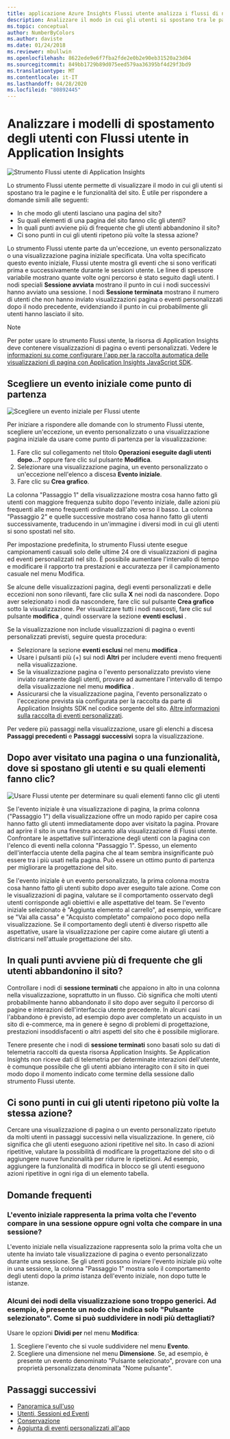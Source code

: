 ```yaml
---
title: applicazione Azure Insights Flussi utente analizza i flussi di navigazione
description: Analizzare il modo in cui gli utenti si spostano tra le pagine e le funzionalità dell'app Web.
ms.topic: conceptual
author: NumberByColors
ms.author: daviste
ms.date: 01/24/2018
ms.reviewer: mbullwin
ms.openlocfilehash: 8622ede9e6f7fba2fde2e0b2e90eb31520a23d04
ms.sourcegitcommit: 849bb1729b89d075eed579aa36395bf4d29f3bd9
ms.translationtype: MT
ms.contentlocale: it-IT
ms.lasthandoff: 04/28/2020
ms.locfileid: "80892445"
---
```

# <a name="analyze-user-navigation-patterns-with-user-flows-in-application-insights"></a>Analizzare i modelli di spostamento degli utenti con Flussi utente in Application Insights

![Strumento Flussi utente di Application Insights](./media/usage-flows/00001-flows.png)

Lo strumento Flussi utente permette di visualizzare il modo in cui gli utenti si spostano tra le pagine e le funzionalità del sito. È utile per rispondere a domande simili alle seguenti:

* In che modo gli utenti lasciano una pagina del sito?
* Su quali elementi di una pagina del sito fanno clic gli utenti?
* In quali punti avviene più di frequente che gli utenti abbandonino il sito?
* Ci sono punti in cui gli utenti ripetono più volte la stessa azione?

Lo strumento Flussi utente parte da un'eccezione, un evento personalizzato o una visualizzazione pagina iniziale specificata. Una volta specificato questo evento iniziale, Flussi utente mostra gli eventi che si sono verificati prima e successivamente durante le sessioni utente. Le linee di spessore variabile mostrano quante volte ogni percorso è stato seguito dagli utenti. I nodi speciali **Sessione avviata** mostrano il punto in cui i nodi successivi hanno avviato una sessione. I nodi **Sessione terminata** mostrano il numero di utenti che non hanno inviato visualizzazioni pagina o eventi personalizzati dopo il nodo precedente, evidenziando il punto in cui probabilmente gli utenti hanno lasciato il sito.

> [!NOTE]
> Per poter usare lo strumento Flussi utente, la risorsa di Application Insights deve contenere visualizzazioni di pagina o eventi personalizzati. Vedere le [informazioni su come configurare l'app per la raccolta automatica delle visualizzazioni di pagina con Application Insights JavaScript SDK](../../azure-monitor/app/javascript.md).
>
>

## <a name="start-by-choosing-an-initial-event"></a>Scegliere un evento iniziale come punto di partenza

![Scegliere un evento iniziale per Flussi utente](./media/usage-flows/00002-flows-initial-event.png)

Per iniziare a rispondere alle domande con lo strumento Flussi utente, scegliere un'eccezione, un evento personalizzato o una visualizzazione pagina iniziale da usare come punto di partenza per la visualizzazione:

1. Fare clic sul collegamento nel titolo **Operazioni eseguite dagli utenti dopo...?** oppure fare clic sul pulsante **Modifica**.
2. Selezionare una visualizzazione pagina, un evento personalizzato o un'eccezione nell'elenco a discesa **Evento iniziale**.
3. Fare clic su **Crea grafico**.

La colonna "Passaggio 1" della visualizzazione mostra cosa hanno fatto gli utenti con maggiore frequenza subito dopo l'evento iniziale, dalle azioni più frequenti alle meno frequenti ordinate dall'alto verso il basso. La colonna "Passaggio 2" e quelle successive mostrano cosa hanno fatto gli utenti successivamente, traducendo in un'immagine i diversi modi in cui gli utenti si sono spostati nel sito.

Per impostazione predefinita, lo strumento Flussi utente esegue campionamenti casuali solo delle ultime 24 ore di visualizzazioni di pagina ed eventi personalizzati nel sito. È possibile aumentare l'intervallo di tempo e modificare il rapporto tra prestazioni e accuratezza per il campionamento casuale nel menu Modifica.

Se alcune delle visualizzazioni pagina, degli eventi personalizzati e delle eccezioni non sono rilevanti, fare clic sulla **X** nei nodi da nascondere. Dopo aver selezionato i nodi da nascondere, fare clic sul pulsante **Crea grafico** sotto la visualizzazione. Per visualizzare tutti i nodi nascosti, fare clic sul pulsante **modifica** , quindi osservare la sezione **eventi esclusi** .

Se la visualizzazione non include visualizzazioni di pagina o eventi personalizzati previsti, seguire questa procedura:

* Selezionare la sezione **eventi esclusi** nel menu **modifica** .
* Usare i pulsanti più (+) sui nodi **Altri** per includere eventi meno frequenti nella visualizzazione.
* Se la visualizzazione pagina o l'evento personalizzato previsto viene inviato raramente dagli utenti, provare ad aumentare l'intervallo di tempo della visualizzazione nel menu **modifica** .
* Assicurarsi che la visualizzazione pagina, l'evento personalizzato o l'eccezione prevista sia configurata per la raccolta da parte di Application Insights SDK nel codice sorgente del sito. [Altre informazioni sulla raccolta di eventi personalizzati](../../azure-monitor/app/api-custom-events-metrics.md).

Per vedere più passaggi nella visualizzazione, usare gli elenchi a discesa **Passaggi precedenti** e **Passaggi successivi** sopra la visualizzazione.

## <a name="after-visiting-a-page-or-feature-where-do-users-go-and-what-do-they-click"></a>Dopo aver visitato una pagina o una funzionalità, dove si spostano gli utenti e su quali elementi fanno clic?

![Usare Flussi utente per determinare su quali elementi fanno clic gli utenti](./media/usage-flows/00003-flows-one-step.png)

Se l'evento iniziale è una visualizzazione di pagina, la prima colonna ("Passaggio 1") della visualizzazione offre un modo rapido per capire cosa hanno fatto gli utenti immediatamente dopo aver visitato la pagina. Provare ad aprire il sito in una finestra accanto alla visualizzazione di Flussi utente. Confrontare le aspettative sull'interazione degli utenti con la pagina con l'elenco di eventi nella colonna "Passaggio 1". Spesso, un elemento dell'interfaccia utente della pagina che al team sembra insignificante può essere tra i più usati nella pagina. Può essere un ottimo punto di partenza per migliorare la progettazione del sito.

Se l'evento iniziale è un evento personalizzato, la prima colonna mostra cosa hanno fatto gli utenti subito dopo aver eseguito tale azione. Come con le visualizzazioni di pagina, valutare se il comportamento osservato degli utenti corrisponde agli obiettivi e alle aspettative del team. Se l'evento iniziale selezionato è "Aggiunta elemento al carrello", ad esempio, verificare se "Vai alla cassa" e "Acquisto completato" compaiono poco dopo nella visualizzazione. Se il comportamento degli utenti è diverso rispetto alle aspettative, usare la visualizzazione per capire come aiutare gli utenti a districarsi nell'attuale progettazione del sito.

## <a name="where-are-the-places-that-users-churn-most-from-your-site"></a>In quali punti avviene più di frequente che gli utenti abbandonino il sito?

Controllare i nodi di **sessione terminati** che appaiono in alto in una colonna nella visualizzazione, soprattutto in un flusso. Ciò significa che molti utenti probabilmente hanno abbandonato il sito dopo aver seguito il percorso di pagine e interazioni dell'interfaccia utente precedente. In alcuni casi l'abbandono è previsto, ad esempio dopo aver completato un acquisto in un sito di e-commerce, ma in genere è segno di problemi di progettazione, prestazioni insoddisfacenti o altri aspetti del sito che è possibile migliorare.

Tenere presente che i nodi di **sessione terminati** sono basati solo su dati di telemetria raccolti da questa risorsa Application Insights. Se Application Insights non riceve dati di telemetria per determinate interazioni dell'utente, è comunque possibile che gli utenti abbiano interagito con il sito in quei modo dopo il momento indicato come termine della sessione dallo strumento Flussi utente.

## <a name="are-there-places-where-users-repeat-the-same-action-over-and-over"></a>Ci sono punti in cui gli utenti ripetono più volte la stessa azione?

Cercare una visualizzazione di pagina o un evento personalizzato ripetuto da molti utenti in passaggi successivi nella visualizzazione. In genere, ciò significa che gli utenti eseguono azioni ripetitive nel sito. In caso di azioni ripetitive, valutare la possibilità di modificare la progettazione del sito o di aggiungere nuove funzionalità per ridurre le ripetizioni. Ad esempio, aggiungere la funzionalità di modifica in blocco se gli utenti eseguono azioni ripetitive in ogni riga di un elemento tabella.

## <a name="common-questions"></a>Domande frequenti

### <a name="does-the-initial-event-represent-the-first-time-the-event-appears-in-a-session-or-any-time-it-appears-in-a-session"></a>L'evento iniziale rappresenta la prima volta che l'evento compare in una sessione oppure ogni volta che compare in una sessione?

L'evento iniziale nella visualizzazione rappresenta solo la prima volta che un utente ha inviato tale visualizzazione di pagina o evento personalizzato durante una sessione. Se gli utenti possono inviare l'evento iniziale più volte in una sessione, la colonna "Passaggio 1" mostra solo il comportamento degli utenti dopo la *prima* istanza dell'evento iniziale, non dopo tutte le istanze.

### <a name="some-of-the-nodes-in-my-visualization-are-too-high-level-for-example-a-node-that-just-says-button-clicked-how-can-i-break-it-down-into-more-detailed-nodes"></a>Alcuni dei nodi della visualizzazione sono troppo generici. Ad esempio, è presente un nodo che indica solo "Pulsante selezionato". Come si può suddividere in nodi più dettagliati?

Usare le opzioni **Dividi per** nel menu **Modifica**:

1. Scegliere l'evento che si vuole suddividere nel menu **Evento**.
2. Scegliere una dimensione nel menu **Dimensione**. Se, ad esempio, è presente un evento denominato "Pulsante selezionato", provare con una proprietà personalizzata denominata "Nome pulsante".

## <a name="next-steps"></a>Passaggi successivi

* [Panoramica sull'uso](usage-overview.md)
* [Utenti, Sessioni ed Eventi](usage-segmentation.md)
* [Conservazione](usage-retention.md)
* [Aggiunta di eventi personalizzati all'app](../../azure-monitor/app/api-custom-events-metrics.md)
